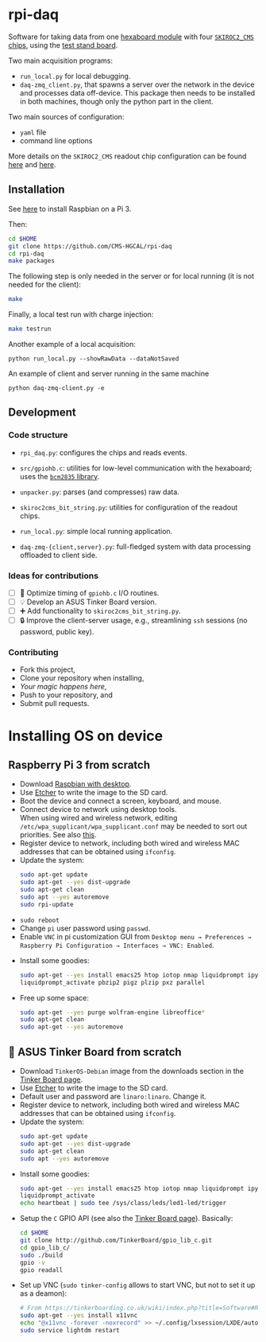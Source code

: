 # rpi-daq
Software for taking data from one [hexaboard module](https://edms.cern.ch/ui/#!master/navigator/item?I:1141765299:1141765299:subDocs) with four [`SKIROC2_CMS` chips](http://llr.in2p3.fr/~Geerebaert/CMS/HGCal/CMS_HGCal-SKATE_design_notes.pdf),  using the [test stand board](https://edms.cern.ch/ui/#!master/navigator/document?D:1749508128:1749508128:subDocs).

Two main acquisition programs:
- `run_local.py` for local debugging.
- `daq-zmq_client.py`, that spawns a server over the network in the device and processes data off-device. This package then needs to be installed in both machines, though only the python part in the client.


Two main sources of configuration:
- `yaml` file
- command line options

More details on the `SKIROC2_CMS` readout chip configuration can be found [here](https://cms-docdb.cern.ch/cgi-bin/DocDB/ShowDocument?docid=12963) and [here](https://indico.cern.ch/event/559024/contributions/2261087/attachments/1316812/1972848/20160727_SimuReview.pdf).

## Installation

See [here](#raspberry-pi-3-from-scratch) to install Raspbian on a Pi 3.

Then:
```bash
cd $HOME
git clone https://github.com/CMS-HGCAL/rpi-daq
cd rpi-daq
make packages
```

The following step is only needed in the server or for local running (it is not needed for the client):
```bash
make
```

Finally, a local test run with charge injection:
```bash
make testrun
```

Another example of a local acquisition:
```
python run_local.py --showRawData --dataNotSaved
```

An example of client and server running in the same machine
```
python daq-zmq-client.py -e
```

## Development

### Code structure

* `rpi_daq.py`: configures the chips and reads events.
* `src/gpiohb.c`: utilities for low-level communication with the hexaboard; uses the [`bcm2835` library](www.airspayce.com/mikem/bcm2835/).
* `unpacker.py`: parses (and compresses) raw data.
* `skiroc2cms_bit_string.py`: utilities for configuration of the readout chips.

* `run_local.py`: simple local running application.
* `daq-zmq-{client,server}.py`: full-fledged system with data processing offloaded to client side.

### Ideas for contributions

- [ ] 🚀 Optimize timing of `gpiohb.c` I/O routines.
- [ ] 💡 Develop an ASUS Tinker Board version.
- [ ] ➕ Add functionality to `skiroc2cms_bit_string.py`.
- [ ] 🔒 Improve the client-server usage, e.g., streamlining `ssh` sessions (no password, public key).

### Contributing

* Fork this project,
* Clone your repository when installing,
* _Your magic happens here_,
* Push to your repository, and
* Submit pull requests.

# Installing OS on device

## Raspberry Pi 3 from scratch

- Download [Raspbian with desktop](https://www.raspberrypi.org/downloads/raspbian/).
- Use [Etcher](https://etcher.io/) to write the image to the SD card.
- Boot the device and connect a screen, keyboard, and mouse.
- Connect device to network using desktop tools.   
   When using wired and wireless network, editing `/etc/wpa_supplicant/wpa_supplicant.conf` may be needed to sort out priorities. See also [this](https://raspberrypi.stackexchange.com/questions/58304/how-to-set-wifi-network-priority).
- Register device to network, including both wired and wireless MAC addresses that can be obtained using `ifconfig`.
- Update the system:
    ```bash
    sudo apt-get update
    sudo apt-get --yes dist-upgrade
    sudo apt-get clean
    sudo apt --yes autoremove
    sudo rpi-update
    ```
- `sudo reboot`
- Change `pi` user password using `passwd`.
- Enable `VNC` in pi customization GUI from `Desktop menu → Preferences → Raspberry Pi Configuration → Interfaces → VNC: Enabled`.
<!---
- Make sure to have `eth0` associated with the `dhcp` name by forcing it to be configured _after_ `wlan0`:
    ```bash
    echo -e '\nauto lo wlan0 eth0\n' | sudo tee --append /etc/network/interfaces > /dev/null
    ```
-->
- Install some goodies:
    ```bash
    sudo apt-get --yes install emacs25 htop iotop nmap liquidprompt ipython elpa-markdown-mode yaml-mode
    liquidprompt_activate pbzip2 pigz plzip pxz parallel 
    ```
- Free up some space:
	```bash
	sudo apt-get --yes purge wolfram-engine libreoffice*
	sudo apt-get clean
	sudo apt-get --yes autoremove
	```

## 🚧 ASUS Tinker Board from scratch 

- Download `TinkerOS-Debian` image from the downloads section in the [Tinker Board page](https://www.asus.com/Single-Board-Computer/Tinker-Board/).
- Use [Etcher](https://etcher.io/) to write the image to the SD card.
- Default user and password are `linaro:linaro`. Change it.
- Register device to network, including both wired and wireless MAC addresses that can be obtained using `ifconfig`.
- Update the system:
    ```bash
    sudo apt-get update
    sudo apt-get --yes dist-upgrade
    sudo apt-get clean
    sudo apt --yes autoremove
    ```
- Install some goodies:
    ```bash
    sudo apt-get --yes install emacs25 htop iotop nmap liquidprompt ipython elpa-markdown-mode yaml-mode git tree
    liquidprompt_activate
    echo heartbeat | sudo tee /sys/class/leds/led1-led/trigger
    ```
- Setup the `C` GPIO API (see also the [Tinker Board page](https://www.asus.com/Single-Board-Computer/Tinker-Board/)). Basically:
    ```bash
    cd $HOME
    git clone http://github.com/TinkerBoard/gpio_lib_c.git
    cd gpio_lib_c/
    sudo ./build
    gpio -v
    gpio readall
    ```
- Set up VNC (`sudo tinker-config` allows to start VNC, but not to set it up as a deamon):
    ```bash
    # From https://tinkerboarding.co.uk/wiki/index.php?title=Software#Remote_access
    sudo apt-get --yes install x11vnc
    echo "@x11vnc -forever -noxrecord" >> ~/.config/lxsession/LXDE/autostart
    sudo service lightdm restart
    ```
